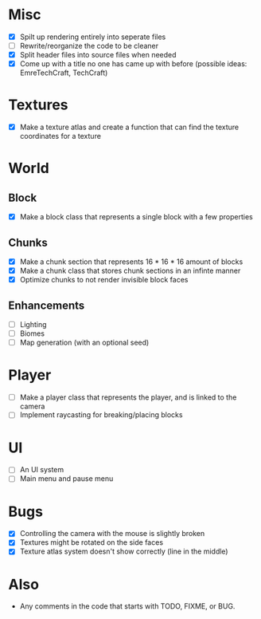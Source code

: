 # Misc
- [x] Spilt up rendering entirely into seperate files
- [ ] Rewrite/reorganize the code to be cleaner
- [x] Split header files into source files when needed
- [x] Come up with a title no one has came up with before (possible ideas: EmreTechCraft, TechCraft)

# Textures
- [x] Make a texture atlas and create a function that can find the texture coordinates for a texture

# World
## Block
- [x] Make a block class that represents a single block with a few properties
## Chunks
- [x] Make a chunk section that represents 16 * 16 * 16 amount of blocks
- [x] Make a chunk class that stores chunk sections in an infinte manner
- [x] Optimize chunks to not render invisible block faces
## Enhancements
- [ ] Lighting
- [ ] Biomes
- [ ] Map generation (with an optional seed)

# Player
- [ ] Make a player class that represents the player, and is linked to the camera
- [ ] Implement raycasting for breaking/placing blocks

# UI
- [ ] An UI system
- [ ] Main menu and pause menu

# Bugs
- [x] Controlling the camera with the mouse is slightly broken
- [x] Textures might be rotated on the side faces
- [x] Texture atlas system doesn't show correctly (line in the middle)

# Also
- Any comments in the code that starts with TODO, FIXME, or BUG.
